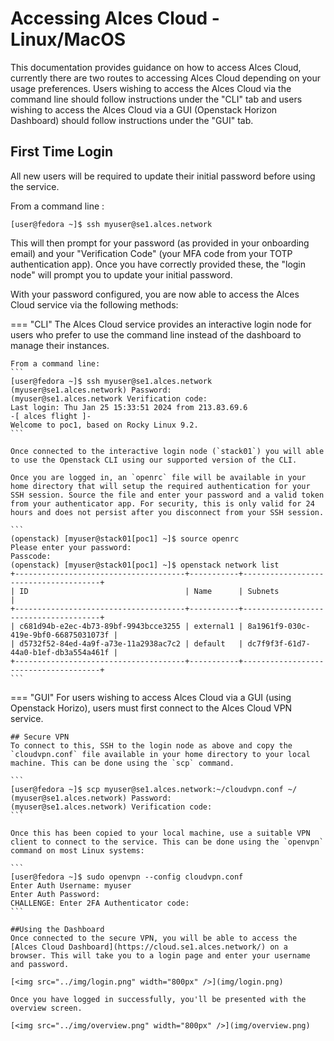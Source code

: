 # Accessing Alces Cloud - Linux/MacOS
This documentation provides guidance on how to access Alces Cloud, currently there are two routes to accessing Alces Cloud depending on your usage preferences. Users wishing to access the Alces Cloud via the command line should follow instructions under the "CLI" tab and users wishing to access the Alces Cloud via a GUI (Openstack Horizon Dashboard) should follow instructions under the "GUI" tab.

## First Time Login
All new users will be required to update their initial password before using the service.


From a command line :
```
[user@fedora ~]$ ssh myuser@se1.alces.network
```
This will then prompt for your password (as provided in your onboarding email) and your "Verification Code" (your MFA code from your TOTP authentication app). Once you have correctly provided these, the "login node" will prompt you to update your initial password.

With your password configured, you are now able to access the Alces Cloud service via the following methods:

=== "CLI"
    The Alces Cloud service provides an interactive login node for users who prefer to use the command line instead of the dashboard to manage their instances.

    From a command line:
    ```
    [user@fedora ~]$ ssh myuser@se1.alces.network
    (myuser@se1.alces.network) Password:
    (myuser@se1.alces.network Verification code:
    Last login: Thu Jan 25 15:33:51 2024 from 213.83.69.6
    -[ alces flight ]-
    Welcome to poc1, based on Rocky Linux 9.2.
    ```

    Once connected to the interactive login node (`stack01`) you will able to use the Openstack CLI using our supported version of the CLI.

    Once you are logged in, an `openrc` file will be available in your home directory that will setup the required authentication for your SSH session. Source the file and enter your password and a valid token from your authenticator app. For security, this is only valid for 24 hours and does not persist after you disconnect from your SSH session.

    ```
    (openstack) [myuser@stack01[poc1] ~]$ source openrc
    Please enter your password:
    Passcode:
    (openstack) [myuser@stack01[poc1] ~]$ openstack network list
    +--------------------------------------+-----------+--------------------------------------+
    | ID                                   | Name      | Subnets                              |
    +--------------------------------------+-----------+--------------------------------------+
    | c681d94b-e2ec-4b73-89bf-9943bcce3255 | external1 | 8a1961f9-030c-419e-9bf0-66875031073f |
    | d5732f52-84ed-4a9f-a73e-11a2938ac7c2 | default   | dc7f9f3f-61d7-44a0-b1ef-db3a554a461f |
    +--------------------------------------+-----------+--------------------------------------+
    ```


=== "GUI"
    For users wishing to access Alces Cloud via a GUI (using Openstack Horizo), users must first connect to the Alces Cloud VPN service.

    ## Secure VPN
    To connect to this, SSH to the login node as above and copy the `cloudvpn.conf` file available in your home directory to your local machine. This can be done using the `scp` command.

    ```
    [user@fedora ~]$ scp myuser@se1.alces.network:~/cloudvpn.conf ~/
    (myuser@se1.alces.network) Password:
    (myuser@se1.alces.network) Verification code:
    ```

    Once this has been copied to your local machine, use a suitable VPN client to connect to the service. This can be done using the `openvpn` command on most Linux systems:

    ```
    [user@fedora ~]$ sudo openvpn --config cloudvpn.conf
    Enter Auth Username: myuser
    Enter Auth Password:
    CHALLENGE: Enter 2FA Authenticator code:
    ```

    ##Using the Dashboard
    Once connected to the secure VPN, you will be able to access the [Alces Cloud Dashboard](https://cloud.se1.alces.network/) on a browser. This will take you to a login page and enter your username and password.
    
    [<img src="../img/login.png" width="800px" />](img/login.png)
    
    Once you have logged in successfully, you'll be presented with the overview screen.
    
    [<img src="../img/overview.png" width="800px" />](img/overview.png)
